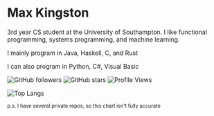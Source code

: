 # Max Kingston

3rd year CS student at the University of Southampton. I like functional programming, systems programming, and machine learning.

I mainly program in Java, Haskell, C, and Rust

I can also program in Python, C#, Visual Basic

![GitHub followers](https://img.shields.io/github/followers/Max4960?style=social)
![GitHub stars](https://img.shields.io/github/stars/Max4960?style=social)
![Profile Views](https://komarev.com/ghpvc/?username=Max4960&style=plastic&color=E91E63)

![Top Langs](https://github-readme-stats.vercel.app/api/top-langs/?username=Max4960&theme=radical&hide=html,css,hlsl,shaderlab)

<sub>p.s. I have several private repos, so this chart isn't fully accurate</sub>

